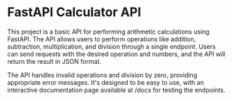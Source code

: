 # FastAPI Calculator API

This project is a basic API for performing arithmetic calculations using FastAPI. The API allows users to perform operations like addition, subtraction, multiplication, and division through a single endpoint. Users can send requests with the desired operation and numbers, and the API will return the result in JSON format.

The API handles invalid operations and division by zero, providing appropriate error messages. It's designed to be easy to use, with an interactive documentation page available at /docs for testing the endpoints.